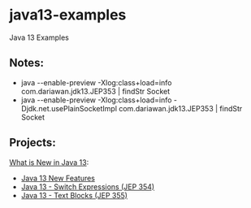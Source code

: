 # java13-examples
Java 13 Examples

## Notes:
* java --enable-preview -Xlog:class+load=info com.dariawan.jdk13.JEP353 | findStr Socket
* java --enable-preview -Xlog:class+load=info -Djdk.net.usePlainSocketImpl com.dariawan.jdk13.JEP353 | findStr Socket


## Projects:

[What is New in Java 13](https://www.dariawan.com/series/what-new-java-13/):
* [Java 13 New Features](https://www.dariawan.com/blog/java-13-new-features/)
* [Java 13 - Switch Expressions (JEP 354)](https://www.dariawan.com/tutorials/java/java-13-switch-expressions-jep-354/)
* [Java 13 - Text Blocks (JEP 355)](https://www.dariawan.com/tutorials/java/java-13-text-blocks-jep-355/)
